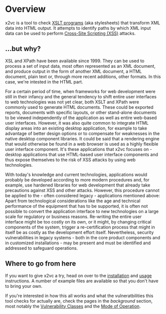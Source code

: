 # Overview

x2vc is a tool to check [XSLT programs](https://www.w3.org/TR/xslt/) (aka stylesheets) that transform XML data into
HTML output. It attempts to identify paths by which XML input data can be used to perform [Cross-Site Scripting
(XSS)](https://cwe.mitre.org/data/definitions/79.html) attacks.

## ...but why?

XSL and XPath have been available since 1999. They can be used to process a set of input data, most often represented
as an XML document, and produce output in the form of another XML document, a HTML document, plain text or, through
more recent additions, other formats. In this case, we're intested in the HTML part.

For a certain period of time, when frameworks for web development were still in their infancy and the general tendency
to shift entire user interfaces to web technologies was not yet clear, both XSLT and XPath were commonly used to
generate HTML documents. These could be exported reports, documents with specific layouts, or other stand-alone
documents to be viewed independently of the application as well as entire web-based user interfaces. However, it was
also quite common to integrate HTML display areas into an existing desktop application, for example to take advantage
of better design options or to compensate for weaknesses in the native desktop component libraries. It could be said
that a rendering engine that would otherwise be found in a web browser is used as a highly flexible user interface
component. It's these applications that x2vc focuses on - desktop applications that use HTML-based user interface
components and thus expose themselves to the risk of XSS attacks by using web technologies.

With today's knowledge and current technologies, applications would probably be developed according to more modern
procedures and, for example, use hardened libraries for web development that already take precautions against XSS and
other attacks. However, this procedure cannot be applied to the - often considered legacy - applications mentioned above:
Apart from technological considerations like the age and technical performance of the equipment that has to be supported,
it is often not possible to convert the application interface to new technologies on
a large scale for regulatory or business reasons. Re-writing the entire user interface might be too costly on its own,
or it might, by changing critical components of the system, trigger a re-certification process that might in itself be
as costly as the development effort itself. Nevertheless, security vulnerabilities in legacy systems - both in the
core product components and in customized installations - may be present and must be identified and addressed to
safeguard operations.

## Where to go from here

If you want to give x2vc a try, head on over to the [installation](installation.html) and [usage](usage.html) instructions.
A number of example files are available so that you don't have to bring your own.

If you're interested in how this all works and what the vulneratbilities this tool checks for actually are, check the pages
in the *background* section, most notably the [Vulnerability Classes](vclasses.html) and the [Mode of Operation](mode-op.html).
